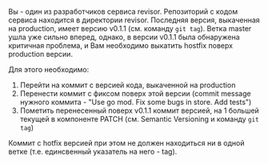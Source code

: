 Вы - один из разработчиков сервиса revisor. Репозиторий с кодом сервиса находится в директории revisor. Последняя версия, выкаченная на production, имеет версию v0.1.1 (см. команду `git tag`). Ветка master ушла уже сильно вперед, однако, в версии v0.1.1 была обнаружена критичная проблема, и Вам необходимо выкатить hostfix поверх production версии. 

Для этого необходимо:
1. Перейти на коммит с версией кода, выкаченной на production
2. Перенести коммит с фиксом поверх этой версии (commit message нужного коммита - "Use go mod. Fix some bugs in store. Add tests")
3. Пометить перенесенный поверх v0.1.1 коммит версией, на 1 большей текущей в компоненте PATCH (см. Semantic Versioning и команду `git tag`)

Коммит с hotfix версией при этом не должен находиться ни в одной ветке (т.е. единсвенный указатель на него - tag).
